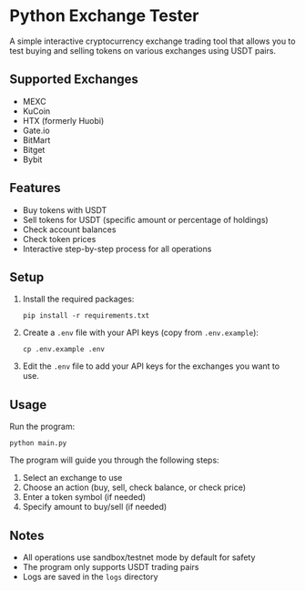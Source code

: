 # Python Exchange Tester

A simple interactive cryptocurrency exchange trading tool that allows you to test buying and selling tokens on various exchanges using USDT pairs.

## Supported Exchanges

- MEXC
- KuCoin
- HTX (formerly Huobi)
- Gate.io
- BitMart
- Bitget
- Bybit

## Features

- Buy tokens with USDT
- Sell tokens for USDT (specific amount or percentage of holdings)
- Check account balances
- Check token prices
- Interactive step-by-step process for all operations

## Setup

1. Install the required packages:
   ```
   pip install -r requirements.txt
   ```

2. Create a `.env` file with your API keys (copy from `.env.example`):
   ```
   cp .env.example .env
   ```

3. Edit the `.env` file to add your API keys for the exchanges you want to use.

## Usage

Run the program:
```
python main.py
```

The program will guide you through the following steps:

1. Select an exchange to use
2. Choose an action (buy, sell, check balance, or check price)
3. Enter a token symbol (if needed)
4. Specify amount to buy/sell (if needed)

## Notes

- All operations use sandbox/testnet mode by default for safety
- The program only supports USDT trading pairs
- Logs are saved in the `logs` directory